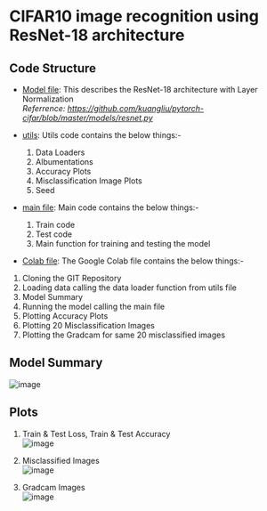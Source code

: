 # CIFAR10 image recognition using ResNet-18 architecture

## Code Structure

* [Model file](/model/resnet.py): This describes the ResNet-18 architecture with Layer Normalization  
<i>Referrence: https://github.com/kuangliu/pytorch-cifar/blob/master/models/resnet.py</i>  

* [utils](/utils/utils.py): Utils code contains the below things:-  
  1. Data Loaders  
  2. Albumentations  
  3. Accuracy Plots
  4. Misclassification Image Plots
  5. Seed

* [main file](/main.py): Main code contains the below things:-  
  1. Train code
  2. Test code
  3. Main function for training and testing the model  

* [Colab file](/pytorch_cifar10_resnet.ipynb): The Google Colab file contains the below things:-  
1. Cloning the GIT Repository
2. Loading data calling the data loader function from utils file
3. Model Summary
4. Running the model calling the main file
5. Plotting Accuracy Plots
6. Plotting 20 Misclassification Images
7. Plotting the Gradcam for same 20 misclassified images

## Model Summary
![image](https://user-images.githubusercontent.com/65554220/124408900-e1d17200-dd64-11eb-9a1f-0d4fc491152b.png)

## Plots

1. Train & Test Loss, Train & Test Accuracy  
![image](https://user-images.githubusercontent.com/65554220/124408182-4be91780-dd63-11eb-9c6a-85d552590731.png)  

2. Misclassified Images  
![image](https://user-images.githubusercontent.com/65554220/124408305-8a7ed200-dd63-11eb-9791-29ebc99a2e7a.png)  

3. Gradcam Images  
![image](https://user-images.githubusercontent.com/65554220/124408315-95396700-dd63-11eb-8df7-2b5a801d687a.png)  




